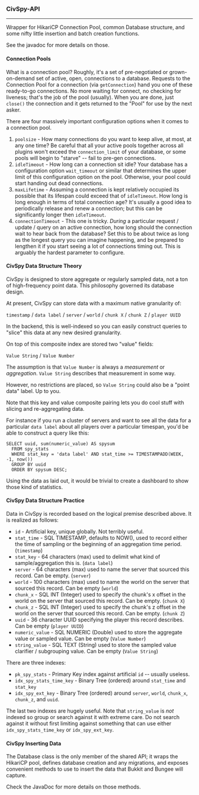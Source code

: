 ### CivSpy-API
--------------

Wrapper for HikariCP Connection Pool, common Database structure, and some nifty little insertion and batch creation functions.

See the javadoc for more details on those.

#### Connection Pools

What is a connection pool? Roughly, it's a set of pre-negotiated or grown-on-demand set of active, open, connections to a database. Requests to the Connection Pool for a connection (via `getConnection`) hand you one of these ready-to-go connections. No more waiting for connect, no checking for liveness; that's the job of the pool (usually). When you are done, just `close()` the connection and it gets returned to the "Pool" for use by the next asker.

There are four massively important configuration options when it comes to a connection pool.

1. `poolsize` - How many connections do you want to keep alive, at most, at any one time? Be careful that all your active pools together across all plugins won't exceed the `connection_limit` of your database, or some pools will begin to "starve" -- fail to pre-gen connections. 
2. `idleTimeout` - How long can a connection sit idle? Your database has a configuration option `wait_timeout` or similar that determines the upper limit of this configuration option on the pool. Otherwise, your pool could start handing out dead connections.
3. `maxLifetime` - Assuming a connection is kept relatively occupied its possible that its lifespan could exceed that of `idleTimeout`. How long is long enough in terms of total connection age? It's usually a good idea to periodically release and renew a connection; but this can be significantly longer then `idleTimeout`.
4. `connectionTimeout` - This one is tricky. _During_ a particular request / update / query on an active connection, how long should the connection wait to hear back from the database? Set this to be about twice as long as the longest query you can imagine happening, and be prepared to lengthen it if you start seeing a lot of connections timing out. This is arguably the hardest parameter to configure.

#### CivSpy Data Structure Theory

CivSpy is designed to store aggregate or regularly sampled data, not a ton of high-frequency point data. This philosophy governed its database design.

At present, CivSpy can store data with a maximum native granularity of:

`timestamp` / `data label` / `server` / `world` / `chunk X` / `chunk Z` / `player UUID`

In the backend, this is well-indexed so you can easily construct queries to "slice" this data at any new desired granularity. 

On top of this composite index are stored two "value" fields:

`Value String` / `Value Number`

The assumption is that `Value Number` is always a _measurement_ or _aggregation_. `Value String` describes that measurement in some way.

However, no restrictions are placed, so `Value String` could also be a "point data" label. Up to you.

Note that this key and value composite pairing lets you do cool stuff with slicing and re-aggregating data.

For instance if you run a cluster of servers and want to see all the data for a particular `data label` about all players over a particular timespan, you'd be able to construct a query like this:

    SELECT uuid, sum(numeric_value) AS spysum
      FROM spy_stats
      WHERE stat_key = 'data label' AND stat_time >= TIMESTAMPADD(WEEK, -1, now())
      GROUP BY uuid
      ORDER BY spysum DESC;

Using the data as laid out, it would be trivial to create a dashboard to show those kind of statistics.

#### CivSpy Data Structure Practice

Data in CivSpy is recorded based on the logical premise described above. It is realized as follows:

* `id` - Artificial key, unique globally. Not terribly useful.
* `stat_time` - SQL TIMESTAMP, defaults to NOW(), used to record either the time of sampling or the beginning of an aggregation time period. (`timestamp`)
* `stat_key` - 64 characters (max) used to delimit what kind of sample/aggregation this is. (`data label`)
* `server` - 64 characters (max) used to name the server that sourced this record. Can be empty. (`server`)
* `world` - 100 characters (max) used to name the world on the server that sourced this record. Can be empty (`world`)
* `chunk_x` - SQL INT (Integer) used to specify the chunk's x offset in the world on the server that sourced this record. Can be empty. (`chunk X`)
* `chunk_z` - SQL INT (Integer) used to specify the chunk's z offset in the world on the server that sourced this record. Can be empty. (`chunk Z`)
* `uuid` - 36 character UUID specifying the player this record describes. Can be empty (`player UUID`)
* `numeric_value` - SQL NUMERIC (Double) used to store the aggregate value or sampled value. Can be empty (`Value Number`)
* `string_value` - SQL TEXT (String) used to store the sampled value clarifier / subgrouping value. Can be empty (`Value String`)

There are three indexes:

* `pk_spy_stats` - Primary Key index against artificial `id` -- usually useless.
* `idx_spy_stats_time_key` - Binary Tree (ordered) around `stat_time` and `stat_key`
* `idx_spy_ext_key` - Binary Tree (ordered) around `server`, `world`, `chunk_x`, `chunk_z`, and `uuid`.

The last two indexes are hugely useful. Note that `string_value` is _not_ indexed so group or search against it with extreme care. Do not search against it without first limiting against something that can use either `idx_spy_stats_time_key` or `idx_spy_ext_key`.

#### CivSpy Inserting Data

The Database class is the only member of the shared API; it wraps the HikariCP pool, defines database creation and any migrations, and exposes convenient methods to use to insert the data that Bukkit and Bungee will capture.

Check the JavaDoc for more details on those methods.
